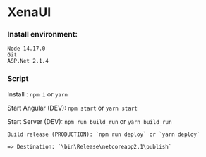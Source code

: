 # XenaUI

### Install environment:

```
Node 14.17.0
Git
ASP.Net 2.1.4
```

### Script

Install : `npm i` or `yarn`

Start Angular (DEV): `npm start` or `yarn start`

Start Server (DEV): `npm run build_run` or `yarn build_run`

```
Build release (PRODUCTION): `npm run deploy` or `yarn deploy`

=> Destination: `\bin\Release\netcoreapp2.1\publish`
```
